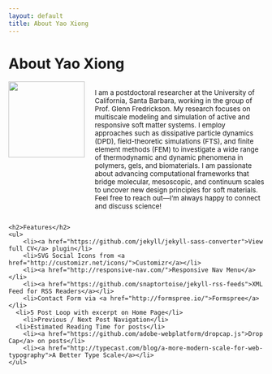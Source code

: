 ```yaml
---
layout: default
title: About Yao Xiong
---
```


<div class="post">
	<h1 class="pageTitle">About Yao Xiong</h1>
	<div style="display: flex; align-items: flex-start;">
		<img src="{{ '/assets/img/Yao Xiong_headshot_Transp.jpg' | relative_url }}" alt="" style="width:150px; height:auto; margin-right:20px;">
		<div>
			<p class="intro" style="font-size: 0.95em; max-width: 650px;">I am a postdoctoral researcher at the University of California, Santa Barbara, working in the group of Prof. Glenn Fredrickson. My research focuses on multiscale modeling and simulation of active and responsive soft matter systems. I employ approaches such as dissipative particle dynamics (DPD), field-theoretic simulations (FTS), and finite element methods (FEM) to investigate a wide range of thermodynamic and dynamic phenomena in polymers, gels, and biomaterials. I am passionate about advancing computational frameworks that bridge molecular, mesoscopic, and continuum scales to uncover new design principles for soft materials. Feel free to reach out—I’m always happy to connect and discuss science!</p>
		</div>
	</div>
	
	<h2>Features</h2>
	<ul>
		<li><a href="https://github.com/jekyll/jekyll-sass-converter">View full CV</a> plugin</li>
  		<li>SVG Social Icons from <a href="http://customizr.net/icons/">Customizr</a></li>
  		<li><a href="http://responsive-nav.com/">Responsive Nav Menu</a></li>
  		<li><a href="https://github.com/snaptortoise/jekyll-rss-feeds">XML Feed for RSS Readers</a></li>
  		<li>Contact Form via <a href="http://formspree.io/">Formspree</a></li>
      <li>5 Post Loop with excerpt on Home Page</li>
  		<li>Previous / Next Post Navigation</li>
      <li>Estimated Reading Time for posts</li>
  		<li><a href="https://github.com/adobe-webplatform/dropcap.js">Drop Cap</a> on posts</li>
  		<li><a href="http://typecast.com/blog/a-more-modern-scale-for-web-typography">A Better Type Scale</a></li>
  	</ul>
</div>
